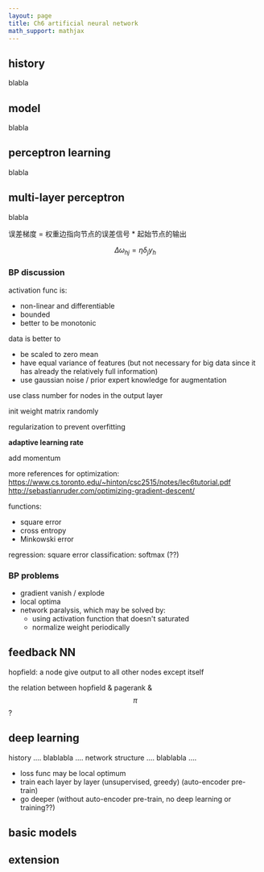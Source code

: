 ```yaml
---
layout: page
title: Ch6 artificial neural network
math_support: mathjax
---
```



## history

blabla

## model

blabla

## perceptron learning

blabla

## multi-layer perceptron

blabla

误差梯度 = 权重边指向节点的误差信号 * 起始节点的输出

$$\Delta\omega_{hj}=\eta\delta_j y_h$$

### BP discussion

activation func is:

- non-linear and differentiable
- bounded
- better to be monotonic

data is better to

- be scaled to zero mean
- have equal variance of features (but not necessary for big data since it has already the relatively full information)
- use gaussian noise / prior expert knowledge for augmentation

use class number for nodes in the output layer

init weight matrix randomly

regularization to prevent overfitting

**adaptive learning rate**

add momentum

more references for optimization:
https://www.cs.toronto.edu/~hinton/csc2515/notes/lec6tutorial.pdf
http://sebastianruder.com/optimizing-gradient-descent/

functions:

- square error
- cross entropy
- Minkowski error

regression: square error
classification: softmax (??)

### BP problems

- gradient vanish / explode
- local optima
- network paralysis, which may be solved by:
  - using activation function that doesn't saturated
  - normalize weight periodically 


## feedback NN

hopfield: a node give output to all other nodes except itself

the relation between hopfield & pagerank & $$\pi$$?

## deep learning

history .... blablabla ....
network structure .... blablabla ....

- loss func may be local optimum
- train each layer by layer (unsupervised, greedy) (auto-encoder pre-train)
- go deeper (without auto-encoder pre-train, no deep learning or training??)

## basic models



## extension















